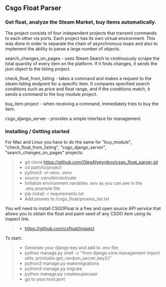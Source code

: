 ## Csgo Float Parser

### Get float, analyze the Steam Market, buy items automatically.

<p>The project consists of four independent projects that transmit commands to each other via ports.  Each project has its own virtual environment.  
This was done in order to separate the chain of asynchronous loops and also to implement the ability to parse a large number of objects.</p>

<p>search_changes_on_pages - uses Steam Search to continuously scrape the total quantity of every item on the platform.  
If it finds changes, it sends the json object to the listing project. </p>

<p>check_float_from_listing - takes a command and makes a request to the steam listing endpoint for a specific item.  
It compares specified search conditions such as price and float range, and if the conditions match, it sends a command to the buy module project.</p>

<p>buy_item project - when receiving a command, immediately tries to buy the item. </p>

<p>csgo_django_server - provides a simple interface for management.</p>

   

### Installing / Getting started

For Mac and Linux you have to do the same for "buy_module", "check_float_from_listing", "csgo_django_server", "search_changes_on_pages" projects:

> * git clone https://github.com/OlegAlyeynikov/csgo_float_parser.git
> * cd path/to/project
> * python3 -m venv .venv
> * source .venv/bin/activate
> * Initialize environment variables .env as you can see in the .env_example file
> * pip install -r requirements.txt
> * Add proxies to /csgo_float/proxies_list.txt

You will need to install CSGOFloat is a free and open source API service that allows you to obtain the float and paint seed of any CSGO item using its inspect link.

> * https://github.com/csfloat/inspect

To start:

> * Generate your django key and add to .env file:
> * python manage.py shell -c "from django.core.management import utils; print(utils.get_random_secret_key())"
> * python3 manage.py makemigrations 
> * python3 manage.py migrate 
> * python manage.py createsuperuser 
> * go to your.host:port

